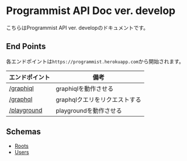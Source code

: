 # Programmist API Doc ver. develop

こちらはProgrammist API ver. developのドキュメントです。

## End Points

各エンドポイントは`https://programmist.herokuapp.com`から開始されます。

|エンドポイント|備考|
|-|-|
|[/graphiql][graphiql]|graphiqlを動作させる|
|[/graphql][graphql]|graphqlクエリをリクエストする|
|[/playground][playground]|playgroundを動作させる|

[graphiql]: https://programmist.herokuapp.com/graphiql
[graphql]: https://programmist.herokuapp.com/graphql
[playground]: https://programmist.herokuapp.com/playground

## Schemas

* [Roots](schema/roots.md)
* [Users](schema/users.md)